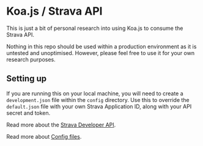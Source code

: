 # Koa.js / Strava API

This is just a bit of personal research into using Koa.js to consume the Strava API.

Nothing in this repo should be used within a production environment as it is untested and unoptimised. However, please feel free to use it for your own research purposes.

## Setting up

If you are running this on your local machine, you will need to create a `development.json` file within the `config` directory. Use this to override the `default.json` file with your own Strava Application ID, along with your API secret and token.

Read more about the [Strava Developer API](https://www.strava.com/developers).

Read more about [Config files](https://github.com/lorenwest/node-config).